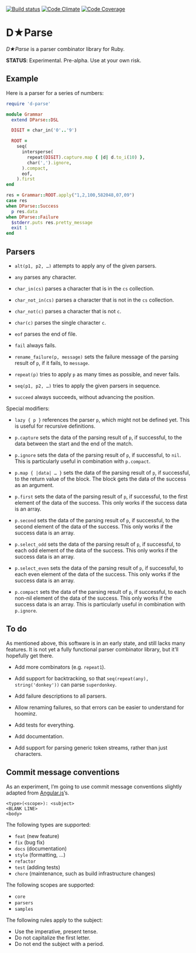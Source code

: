 [![Build status](http://img.shields.io/travis/ddfreyne/d-parse.svg)](https://travis-ci.org/ddfreyne/d-parse)
[![Code Climate](http://img.shields.io/codeclimate/github/ddfreyne/d-parse.svg)](https://codeclimate.com/github/ddfreyne/d-parse)
[![Code Coverage](http://img.shields.io/coveralls/ddfreyne/d-parse.svg)](https://coveralls.io/r/ddfreyne/d-parse)

# D★Parse

_D★Parse_ is a parser combinator library for Ruby.

**STATUS**: Experimental. Pre-alpha. Use at your own risk.

## Example

Here is a parser for a series of numbers:

```ruby
require 'd-parse'

module Grammar
  extend DParse::DSL

  DIGIT = char_in('0'..'9')

  ROOT =
    seq(
      intersperse(
        repeat(DIGIT).capture.map { |d| d.to_i(10) },
        char(',').ignore,
      ).compact,
      eof,
    ).first
end

res = Grammar::ROOT.apply("1,2,100,582048,07,09")
case res
when DParse::Success
  p res.data
when DParse::Failure
  $stderr.puts res.pretty_message
  exit 1
end
```

## Parsers

* `alt(p1, p2, …)` attempts to apply any of the given parsers.

* `any` parses any character.

* `char_in(cs)` parses a character that is in the `cs` collection.

* `char_not_in(cs)` parses a character that is not in the `cs` collection.

* `char_not(c)` parses a character that is not `c`.

* `char(c)` parses the single character `c`.

* `eof` parses the end of file.

* `fail` always fails.

* `rename_failure(p, message)` sets the failure message of the parsing result of `p`, if it fails, to `message`.

* `repeat(p)` tries to apply `p` as many times as possible, and never fails.

* `seq(p1, p2, …)` tries to apply the given parsers in sequence.

* `succeed` always succeeds, without advancing the position.

Special modifiers:

* `lazy { p }` references the parser `p`, which might not be defined yet. This is useful for recursive definitions.

* `p.capture` sets the data of the parsing result of `p`, if successful, to the data between the start and the end of the match.

* `p.ignore` sets the data of the parsing result of `p`, if successful, to `nil`. This is particularly useful in combination with `p.compact`.

* `p.map { |data| … }` sets the data of the parsing result of `p`, if successful, to the return value of the block. The block gets the data of the success as an argument.

* `p.first` sets the data of the parsing result of `p`, if successful, to the first element of the data of the success. This only works if the success data is an array.

* `p.second` sets the data of the parsing result of `p`, if successful, to the second element of the data of the success. This only works if the success data is an array.

* `p.select_odd` sets the data of the parsing result of `p`, if successful, to each odd element of the data of the success. This only works if the success data is an array.

* `p.select_even` sets the data of the parsing result of `p`, if successful, to each even element of the data of the success. This only works if the success data is an array.

* `p.compact` sets the data of the parsing result of `p`, if successful, to each non-nil element of the data of the success. This only works if the success data is an array. This is particularly useful in combination with `p.ignore`.

## To do

As mentioned above, this software is in an early state, and still lacks many features. It is not yet a fully functional parser combinator library, but it’ll hopefully get there.

* Add more combinators (e.g. `repeat1`).

* Add support for backtracking, so that `seq(repeat(any), string('donkey'))` can parse `superdonkey`.

* Add failure descriptions to all parsers.

* Allow renaming failures, so that errors can be easier to understand for hoominz.

* Add tests for everything.

* Add documentation.

* Add support for parsing generic token streams, rather than just characters.

## Commit message conventions

As an experiment, I’m going to use commit message conventions slightly adapted from [Angular.js](https://github.com/angular/angular.js/blob/master/CONTRIBUTING.md)’s.

```
<type>(<scope>): <subject>
<BLANK LINE>
<body>
```

The following types are supported:

* `feat` (new feature)
* `fix` (bug fix)
* `docs` (documentation)
* `style` (formatting, …)
* `refactor`
* `test` (adding tests)
* `chore` (maintenance, such as build infrastructure changes)

The following scopes are supported:

* `core`
* `parsers`
* `samples`

The following rules apply to the subject:

* Use the imperative, present tense.
* Do not capitalize the first letter.
* Do not end the subject with a period.
